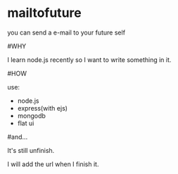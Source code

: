 mailtofuture
============

you can send a e-mail to your future self

#WHY

I learn node.js recently so I want to write something in it.

#HOW

use:

* node.js
* express(with ejs)
* mongodb
* flat ui

#and...

It's still unfinish.

I will add the url when I finish it.
